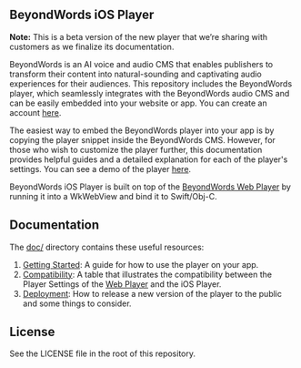 ## BeyondWords iOS Player

**Note:** This is a beta version of the new player that we’re sharing with customers as we finalize its documentation.


BeyondWords is an AI voice and audio CMS that enables publishers to transform their content into natural-sounding and captivating audio experiences for their audiences.
This repository includes the BeyondWords player, which seamlessly integrates with the BeyondWords audio CMS and can be easily embedded into your website or app. You can create an account
[here](https://dash.beyondwords.io/auth/signup).

The easiest way to embed the BeyondWords player into your app is by copying
the player snippet inside the BeyondWords CMS. However, for those who wish to
customize the player further, this documentation provides helpful guides and a
detailed explanation for each of the player's settings. You can see a demo of
the player
[here](./Example).

BeyondWords iOS Player is built on top of the [BeyondWords Web Player](https://github.com/BeyondWords-io/player) by running it into a WkWebView and bind it to Swift/Obj-C.

## Documentation

The [doc/](doc/) directory contains these useful resources:

1. [Getting Started](./doc/getting-started.md): A guide for how to use the player on your app.
2. [Compatibility](./doc/compatibility.md): A table that illustrates the compatibility between the Player Settings of the [Web Player](https://github.com/beyondwords-io/player) and the iOS Player.
3. [Deployment](./doc/deployment.md): How to release a new version of the player to the public and some things to consider.

## License

See the LICENSE file in the root of this repository.
